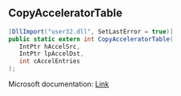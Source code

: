 ## CopyAcceleratorTable

```csharp
[DllImport("user32.dll", SetLastError = true)]
public static extern int CopyAcceleratorTable(
   IntPtr hAccelSrc,
   IntPtr lpAccelDst,
   int cAccelEntries
);
```

Microsoft documentation: [Link](https://docs.microsoft.com/en-us/windows/win32/api/winuser/nf-winuser-copyacceleratortablea)
